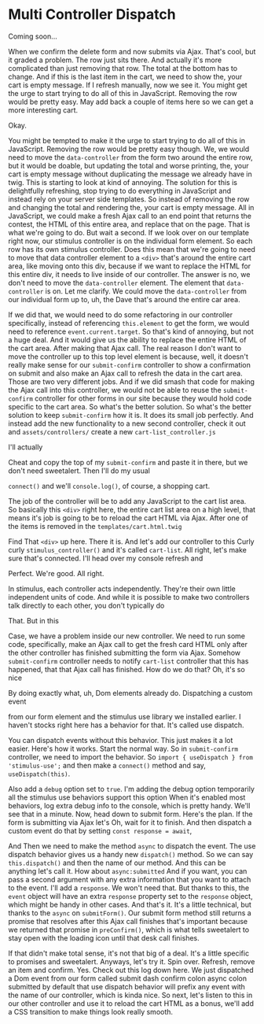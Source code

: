 # Multi Controller Dispatch

Coming soon...

When we confirm the delete form and now submits via Ajax. That's cool, but it graded
a problem. The row just sits there. And actually it's more complicated than just
removing that row. The total at the bottom has to change. And if this is the last
item in the cart, we need to show the, your cart is empty message. If I refresh
manually, now we see it. You might get the urge to start trying to do all of this in
JavaScript. Removing the row would be pretty easy. May add back a couple of items
here so we can get a more interesting cart.

Okay.

You might be tempted to make it the urge to start trying to do all of this in
JavaScript. Removing the row would be pretty easy though. We, we would need to move
the `data-controller` from the form two around the entire row, but it would be doable,
but updating the total and worse printing, the, your cart is empty message without
duplicating the message we already have in twig. This is starting to look at kind of
annoying. The solution for this is delightfully refreshing, stop trying to do
everything in JavaScript and instead rely on your server side templates. So instead
of removing the row and changing the total and rendering the, your cart is empty
message. All in JavaScript, we could make a fresh Ajax call to an end point that
returns the contest, the HTML of this entire area, and replace that on the page. That
is what we're going to do. But wait a second. If we look over on our template right
now, our stimulus controller is on the individual form element. So each row has its
own stimulus controller. Does this mean that we're going to need to move that data
controller element to a `<div>` that's around the entire cart area, like moving onto
this div, because if we want to replace the HTML for this entire div, it needs to
live inside of our controller. The answer is no, we don't need to move the 
`data-controller` element. The element that `data-controller` is on. Let me clarify. We could
move the `data-controller` from our individual form up to, uh, the Dave that's around
the entire car area.

If we did that, we would need to do some refactoring in our controller specifically,
instead of referencing `this.element` to get the form, we would need to reference 
`event.current.target`. So that's kind of annoying, but not a huge deal. And it would
give us the ability to replace the entire HTML of the cart area. After making that
Ajax call. The real reason I don't want to move the controller up to this top level
element is because, well, it doesn't really make sense for our `submit-confirm`
controller to show a confirmation on submit and also make an Ajax call to refresh the
data in the cart area. Those are two very different jobs. And if we did smash that
code for making the Ajax call into this controller, we would not be able to reuse the
`submit-confirm` controller for other forms in our site because they would hold code
specific to the cart area. So what's the better solution. So what's the better
solution to keep `submit-confirm` how it is. It does its small job perfectly. And
instead add the new functionality to a new second controller, check it out and 
`assets/controllers/` create a new `cart-list_controller.js`

I'll actually

Cheat and copy the top of my `submit-confirm` and paste it in there, but we don't need
sweetalert. Then I'll do my usual

`connect()` and we'll `console.log()`, of course, a shopping cart.

The job of the controller will be to add any JavaScript to the cart list area. So
basically this `<div>` right here, the entire cart list area on a high level, that means
it's job is going to be to reload the cart HTML via Ajax. After one of the items is
removed in the `templates/cart.html.twig`

Find That `<div>` up here. There it is. And let's add our controller to this Curly curly
`stimulus_controller()` and it's called `cart-list`. All right, let's make sure that's
connected. I'll head over my console refresh and

Perfect. We're good. All right.

In stimulus, each controller acts independently. They're their own little independent
units of code. And while it is possible to make two controllers talk directly to each
other, you don't typically do

That. But in this

Case, we have a problem inside our new controller. We need to run some code,
specifically, make an Ajax call to get the fresh card HTML only after the other
controller has finished submitting the form via Ajax. Somehow `submit-confirm`
controller needs to notify `cart-list` controller that this has happened, that that
Ajax call has finished. How do we do that? Oh, it's so nice

By doing exactly what, uh, Dom elements already do. Dispatching a custom event

from our form element and the stimulus use library we installed
earlier. I haven't stocks right here has a behavior for that. It's called use
dispatch.

You can dispatch events without this behavior. This just makes it a lot easier.
Here's how it works. Start the normal way. So in `submit-confirm` controller, we need
to import the behavior. So `import { useDispatch } from 'stimulus-use';`
and then make a `connect()` method and say, `useDispatch(this)`.

Also add a `debug` option set to `true`. I'm adding the debug option temporarily all the
stimulus use behaviors support this option When it's enabled most behaviors, log
extra debug info to the console, which is pretty handy. We'll see that in a minute.
Now, head down to submit form. Here's the plan. If the form is submitting via Ajax
let's Oh, wait for it to finish. And then dispatch a custom event do that by setting
`const response = await`,

And Then we need to make the method `async` to dispatch the event. The use dispatch
behavior gives us a handy new `dispatch()` method. So we can say `this.dispatch()` and then
the name of our method. And this can be anything let's call it. How about `async:submitted`
And if you want, you can pass a second argument with any extra information
that you want to attach to the event. I'll add a `response`. We won't need that. But
thanks to this, the `event` object will have an extra `response` property set to the
`response` object, which might be handy in other cases. And that's it. It's a little
technical, but thanks to the `async` on `submitForm()`. Our submit form method still
returns a promise that resolves after this Ajax call finishes that's important because
we returned that promise in `preConfirm()`, which is what tells sweetalert to stay open
with the loading icon until that desk call finishes.

If that didn't make total sense, it's not that big of a deal. It's a little specific
to promises and sweetalert. Anyways, let's try it. Spin over. Refresh, remove an
item and confirm. Yes. Check out this log down here. We just dispatched a Dom event
from our form called submit dash confirm colon async colon submitted by default that
use dispatch behavior will prefix any event with the name of our controller, which is
kinda nice. So next, let's listen to this in our other controller and use it to
reload the cart HTML as a bonus, we'll add a CSS transition to make things look
really smooth.

